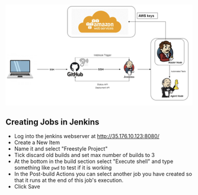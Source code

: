![img](diagram.png)

## Creating Jobs in Jenkins
- Log into the jenkins webserver at http://35.176.10.123:8080/
- Create a New Item
- Name it and select "Freestyle Project"
- Tick discard old builds and set max number of builds to 3
- At the bottom in the build section select "Execute shell" and type something like `pwd` to test if it is working
- In the Post-build Actions you can select another job you have created so that it runs at the end of this job's execution.
- Click Save
